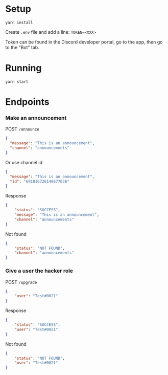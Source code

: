 # Setup

`yarn install`

Create `.env` file and add a line:
`TOKEN=<XXX>`

Token can be found in the Discord developer portal, go to the app, then go to the "Bot" tab.

# Running

`yarn start`

# Endpoints

### Make an announcement

POST `/announce`
```json
{
  "message": "This is an announcement",
  "channel": "announcements"
}
```
Or use channel id
```json
{
  "message": "This is an announcement",
  "id": "691816726148677636"
}
```

Response
```json
{
    "status": "SUCCESS",
    "message": "This is an announcement",
    "channel": "announcements"
}
```

Not found
```json
{
    "status": "NOT FOUND",
    "channel": "announcements"
}
```

### Give a user the hacker role
POST `/upgrade`
```json
{
    "user": "Test#0021"
}
```

Response
```json
{
    "status": "SUCCESS",
    "user": "Test#0021"
}
```

Not found
```json
{
    "status": "NOT FOUND",
    "user": "Test#0021"
}
```
